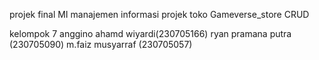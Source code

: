 projek final MI manajemen informasi
projek toko Gameverse_store CRUD


kelompok 7 
anggino ahamd wiyardi(230705166)
ryan pramana putra (230705090)
m.faiz musyarraf (230705057)
